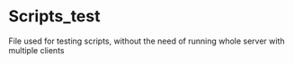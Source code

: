 # Scripts_test

File used for testing scripts, without the need of running whole server with multiple clients